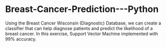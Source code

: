 # Breast-Cancer-Prediction---Python

Using the Breast Cancer Wisconsin (Diagnostic) Database, we can create a classifier that can help diagnose patients and predict the likelihood of a breast cancer. In this exercise, Support Vector Machine implemented with 99% accuracy.
